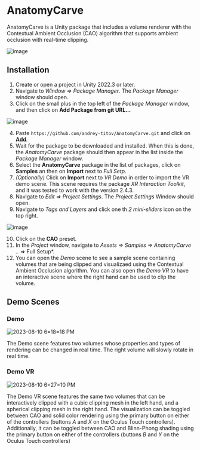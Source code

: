 # AnatomyCarve
AnatomyCarve is a Unity package that includes a volume renderer with the Contextual Ambient Occlusion (CAO) algorithm that supports ambient occlusion with real-time clipping.

![image](https://github.com/user-attachments/assets/6459885e-d5f9-4910-ac11-42f1df4a7c1c)

## Installation
1) Create or open a project in Unity 2022.3 or later.
2) Navigate to *Window => Package Manager*. The *Package Manager* window should open.
3) Click on the small plus in the top left of the *Package Manager* window, and then click on **Add Package from git URL...**

![image](https://github.com/andrey-titov/ContextualAO/assets/22062174/600bceb2-5238-411c-8f51-7f2542ff1c5b)

4) Paste `https://github.com/andrey-titov/AnatomyCarve.git` and click on **Add**.
5) Wait for the package to be downloaded and installed. When this is done, the *AnatomyCarve* package should then appear in the list inside the *Package Manager* window.
6) Select the **AnatomyCarve** package in the list of packages, click on **Samples** an then on **Import** next to *Full Setp*.
7) *(Optionally)* Click on **Import** next to *VR Demo* in order to import the VR demo scene. This scene requires the package *XR Interaction Toolkit*, and it was tested to work with the version 2.4.3.
8) Navigate to *Edit => Project Settings*. The *Project Settings* Window should open.
9) Navigate to *Tags and Layers* and click one th *2 mini-sliders* icon on the top right.

![image](https://github.com/andrey-titov/ContextualAO/assets/22062174/aeeae63e-4428-4dcc-acc6-9b9f06fc61a1)

10) Click on the **CAO** preset.
11) In the *Project* window, navigate to *Assets => Samples => AnatomyCarve *.*.* => Full Setup*.
12) You can open the *Demo* scene to see a sample scene containing volumes that are being clipped and visualizaed using the Contextual Ambient Occlusion algorithm. You can also open the *Demo VR* to have an interactive scene where the right hand can be used to clip the volume. 

## Demo Scenes

### Demo

![2023-08-10 6=18=18 PM](https://github.com/andrey-titov/ContextualAO/assets/22062174/64866f37-7955-4bd1-ad30-eb21ab00d846)

The Demo scene features two volumes whose properties and types of rendering can be changed in real time. The right volume will slowly rotate in real time.

### Demo VR

![2023-08-10 6=27=10 PM](https://github.com/andrey-titov/ContextualAO/assets/22062174/632d07e8-ff10-482e-ae9c-ce83f3820e6f)

The Demo VR scene features the same two volumes that can be interactively clipped with a cubic clipping mesh in the left hand, and a spherical clipping mesh in the right hand. The visualization can be toggled between CAO and solid color rendering using the primary button on either of the controllers (buttons *A* and *X* on the Oculus Touch controllers). Additionally, it can be toggled between CAO and Blinn-Phong shading using the primary button on either of the controllers (buttons *B* and *Y* on the Oculus Touch controllers)
